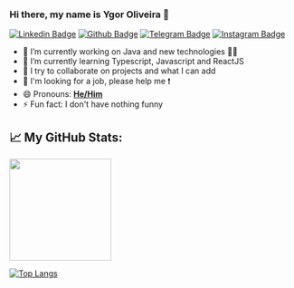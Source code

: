 ### Hi there, my name is Ygor Oliveira 👋

[![Linkedin Badge](https://img.shields.io/badge/LinkedIn-0077B5?style=for-the-badge&logo=linkedin&logoColor=white)](https://www.linkedin.com/in/ygor-oliveira/)
[![Github Badge](https://img.shields.io/badge/GitHub-100000?style=for-the-badge&logo=github&logoColor=white)](https://github.com/ygoliveira)
[![Telegram Badge](https://img.shields.io/badge/Telegram-2CA5E0?style=for-the-badge&logo=telegram&logoColor=white)](https://t.me/YgorOliveiraG)
[![Instagram Badge](https://img.shields.io/badge/Instagram-E4405F?style=for-the-badge&logo=instagram&logoColor=white)](https://instagram.com/ygoliveira)

- 🔭 I’m currently working on Java and new technologies :man_technologist:
- 🌱 I’m currently learning Typescript, Javascript and ReactJS
- 👯 I try to collaborate on projects and what I can add
- 🤔 I'm looking for a job, please help me ❗
- 😄 Pronouns: **[He/Him](https://pronoun.is/he)**
- ⚡ Fun fact: I don't have nothing funny

## 📈 My GitHub Stats:
<img height="180em" src="https://github-readme-stats.vercel.app/api?username=ygoliveira&show_icons=true&hide_border=true&&count_private=true&include_all_commits=true&theme=gotham" />

[![Top Langs](https://github-readme-stats.vercel.app/api/top-langs/?username=ygoliveira&layout=compact&theme=gotham&hide_border=true)](https://github.com/ygoliveira/github-readme-stats)
